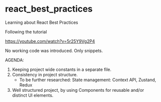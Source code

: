# react_best_practices
Learning about React Best Practices

Following the tutorial

https://youtube.com/watch?v=5r25Y9Vg2P4

No working code was introduced. Only snippets.

AGENDA:
1. Keeping project wide constants in a separate file.
2. Consistency in project structure.
   - To be further researched: State management: Context API, Zustand, Redux
3. Well structured project, by using Components for reusable and/or distinct UI elements.
